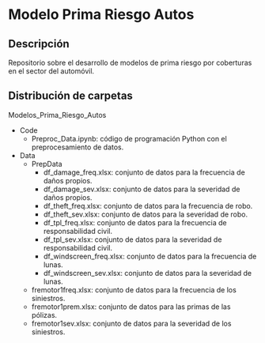 # Modelo Prima Riesgo Autos

## Descripción
Repositorio sobre el desarrollo de modelos de prima riesgo por coberturas en el sector del automóvil.

## Distribución de carpetas
Modelos_Prima_Riesgo_Autos

* Code
   * Preproc_Data.ipynb: código de programación Python con el preprocesamiento de datos.
* Data
   * PrepData
      * df_damage_freq.xlsx: conjunto de datos para la frecuencia de daños propios.
      * df_damage_sev.xlsx: conjunto de datos para la severidad de daños propios.
      * df_theft_freq.xlsx: conjunto de datos para la frecuencia de robo.
      * df_theft_sev.xlsx: conjunto de datos para la severidad de robo.
      * df_tpl_freq.xlsx: conjunto de datos para la frecuencia de responsabilidad civil.
      * df_tpl_sev.xlsx: conjunto de datos para la severidad de responsabilidad civil.
      * df_windscreen_freq.xlsx: conjunto de datos para la frecuencia de lunas.
      * df_windscreen_sev.xlsx: conjunto de datos para la severidad de lunas.
   * fremotor1freq.xlsx: conjunto de datos para la frecuencia de los siniestros.
   * fremotor1prem.xlsx: conjunto de datos para las primas de las pólizas.
   * fremotor1sev.xlsx: conjunto de datos para la severidad de los siniestros.
